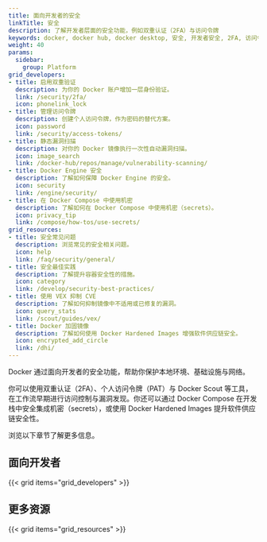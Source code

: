 ```yaml
---
title: 面向开发者的安全
linkTitle: 安全
description: 了解开发者层面的安全功能，例如双重认证（2FA）与访问令牌
keywords: docker, docker hub, docker desktop, 安全, 开发者安全, 2FA, 访问令牌
weight: 40
params:
  sidebar:
    group: Platform
grid_developers:
- title: 启用双重验证
  description: 为你的 Docker 账户增加一层身份验证。
  link: /security/2fa/
  icon: phonelink_lock
- title: 管理访问令牌
  description: 创建个人访问令牌，作为密码的替代方案。
  icon: password
  link: /security/access-tokens/
- title: 静态漏洞扫描
  description: 对你的 Docker 镜像执行一次性自动漏洞扫描。
  icon: image_search
  link: /docker-hub/repos/manage/vulnerability-scanning/
- title: Docker Engine 安全
  description: 了解如何保障 Docker Engine 的安全。
  icon: security
  link: /engine/security/
- title: 在 Docker Compose 中使用机密
  description: 了解如何在 Docker Compose 中使用机密（secrets）。
  icon: privacy_tip
  link: /compose/how-tos/use-secrets/
grid_resources:
- title: 安全常见问题
  description: 浏览常见的安全相关问题。
  icon: help
  link: /faq/security/general/
- title: 安全最佳实践
  description: 了解提升容器安全性的措施。
  icon: category
  link: /develop/security-best-practices/
- title: 使用 VEX 抑制 CVE
  description: 了解如何抑制镜像中不适用或已修复的漏洞。
  icon: query_stats
  link: /scout/guides/vex/
- title: Docker 加固镜像
  description: 了解如何使用 Docker Hardened Images 增强软件供应链安全。
  icon: encrypted_add_circle
  link: /dhi/
---
```


Docker 通过面向开发者的安全功能，帮助你保护本地环境、基础设施与网络。

你可以使用双重认证（2FA）、个人访问令牌（PAT）与 Docker Scout 等工具，在工作流早期进行访问控制与漏洞发现。你还可以通过 Docker Compose 在开发栈中安全集成机密（secrets），或使用 Docker Hardened Images 提升软件供应链安全性。

浏览以下章节了解更多信息。

## 面向开发者

{{< grid items="grid_developers" >}}

## 更多资源

{{< grid items="grid_resources" >}}

